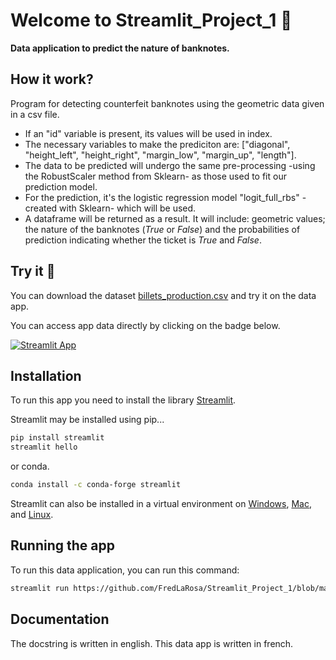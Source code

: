 # Welcome to Streamlit_Project_1 :wave:

**Data application to predict the nature of banknotes.**

## How it work?

Program for detecting counterfeit banknotes using the geometric data given in a csv file.
    
- If an "id" variable is present, its values will be used in index. 
- The necessary variables to make the prediciton are: ["diagonal", "height_left", "height_right", "margin_low", "margin_up", "length"]. 
- The data to be predicted will undergo the same pre-processing -using the RobustScaler method from Sklearn- as those used to fit our prediction model.
- For the prediction, it's the logistic regression model "logit_full_rbs" -created with Sklearn- which will be used. 
- A dataframe will be returned as a result. It will include: geometric values; the nature of the banknotes (*True* or *False*) and the probabilities of prediction indicating whether the ticket is *True* and *False*.

## Try it :test_tube:

You can download the dataset [billets_production.csv](https://github.com/FredLaRosa/Streamlit_Project_1/blob/main/billets_production.csv) and try it on the data app.

You can access app data directly by clicking on the badge below.

[![Streamlit App](https://static.streamlit.io/badges/streamlit_badge_black_white.svg)](https://share.streamlit.io/FredLaRosa/Streamlit_Project_1/main/Streamlit_app.py)

## Installation

To run this app you need to install the library [Streamlit](https://github.com/streamlit/streamlit).

Streamlit may be installed using pip...

```bash
pip install streamlit
streamlit hello
```

or conda.

```bash
conda install -c conda-forge streamlit
```

Streamlit can also be installed in a virtual environment on [Windows](https://github.com/streamlit/streamlit/wiki/Installing-in-a-virtual-environment#on-windows), [Mac](https://github.com/streamlit/streamlit/wiki/Installing-in-a-virtual-environment#on-mac--linux), and [Linux](https://github.com/streamlit/streamlit/wiki/Installing-in-a-virtual-environment#on-mac--linux).

## Running the app

To run this data application, you can run this command:
```bash
streamlit run https://github.com/FredLaRosa/Streamlit_Project_1/blob/main/Streamlit_app.py
```

## Documentation
The docstring is written in english.
This data app is written in french.
